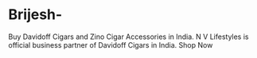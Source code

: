 # Brijesh-
Buy Davidoff Cigars and Zino Cigar Accessories in India. N V Lifestyles is official business partner of Davidoff Cigars in India. Shop Now

